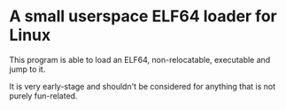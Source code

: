 # A small userspace ELF64 loader for Linux

This program is able to load an ELF64, non-relocatable, executable and jump to it.

It is very early-stage and shouldn't be considered for anything that is not purely fun-related.
